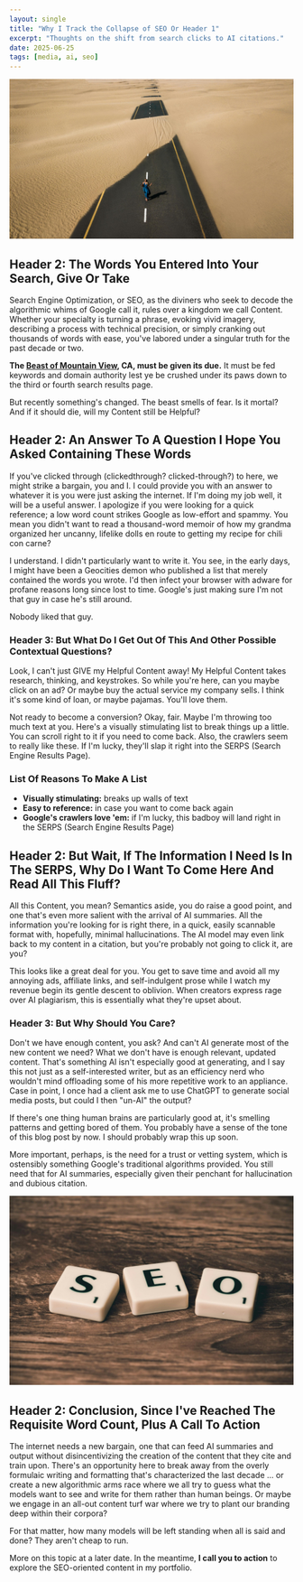 ```yaml
---
layout: single
title: "Why I Track the Collapse of SEO Or Header 1"
excerpt: "Thoughts on the shift from search clicks to AI citations."
date: 2025-06-25
tags: [media, ai, seo]
---
```


<a href="/assets/images/stock-photo.jpg" data-featherlight="image">
  <img src="/assets/images/stock-photo.jpg" alt="A free stock photo. I think it's nice." style="max-width: 100%; height: auto;" />
</a>

<h2>Header 2: The Words You Entered Into Your Search, Give Or Take</h2>

Search Engine Optimization, or SEO, as the diviners who seek to decode the algorithmic whims of Google call it, rules over a kingdom we call Content. Whether your specialty is turning a phrase, evoking vivid imagery, describing a process with technical precision, or simply cranking out thousands of words with ease, you've labored under a singular truth for the past decade or two. 

<strong>The <a href="https://google.com">Beast of Mountain View</a>, CA, must be given its due.</strong> It must be fed keywords and domain authority lest ye be crushed under its paws down to the third or fourth search results page. 

But recently something's changed. The beast smells of fear. Is it mortal? And if it should die, will my Content still be Helpful?

<h2>Header 2: An Answer To A Question I Hope You Asked Containing These Words</h2>

If you've clicked through (clickedthrough? clicked-through?) to here, we might strike a bargain, you and I. I could provide you with an answer to whatever it is you were just asking the internet. If I'm doing my job well, it will be a useful answer. I apologize if you were looking for a quick reference; a low word count strikes Google as low-effort and spammy. You mean you didn't want to read a thousand-word memoir of how my grandma organized her uncanny, lifelike dolls en route to getting my recipe for chili con carne? 

I understand. I didn't particularly want to write it. You see, in the early days, I might have been a Geocities demon who published a list that merely contained the words you wrote. I'd then infect your browser with adware for profane reasons long since lost to time. Google's just making sure I'm not that guy in case he's still around.

Nobody liked that guy.

<h3>Header 3: But What Do I Get Out Of This And Other Possible Contextual Questions?</h3>

Look, I can't just GIVE my Helpful Content away! My Helpful Content takes research, thinking, and keystrokes. So while you're here, can you maybe click on an ad? Or maybe buy the actual service my company sells. I think it's some kind of loan, or maybe pajamas. You'll love them. 

Not ready to become a conversion? Okay, fair. Maybe I'm throwing too much text at you. Here's a visually stimulating list to break things up a little. You can scroll right to it if you need to come back. Also, the crawlers seem to really like these. If I'm lucky, they'll slap it right into the SERPS (Search Engine Results Page).

<h3>List Of Reasons To Make A List</h3>
<ul>
<li><strong>Visually stimulating:</strong> breaks up walls of text</li>
<li><strong>Easy to reference:</strong> in case you want to come back again</li>
<li><strong>Google's crawlers love 'em:</strong> if I'm lucky, this badboy will land right in the SERPS (Search Engine Results Page)</li>
</ul>

<h2>Header 2: But Wait, If The Information I Need Is In The SERPS, Why Do I Want To Come Here And Read All This Fluff?</h2>

All this Content, you mean? Semantics aside, you do raise a good point, and one that's even more salient with the arrival of AI summaries. All the information you're looking for is right there, in a quick, easily scannable format with, hopefully, minimal hallucinations. The AI model may even link back to my content in a citation, but you're probably not going to click it, are you?

This looks like a great deal for you. You get to save time and avoid all my annoying ads, affiliate links, and self-indulgent prose while I watch my revenue begin its gentle descent to oblivion. When creators express rage over AI plagiarism, this is essentially what they're upset about. 

<h3>Header 3: But Why Should You Care?</h3> 

Don't we have enough content, you ask? And can't AI generate most of the new content we need? What we don't have is enough relevant, updated content. That's something AI isn't especially good at generating, and I say this not just as a self-interested writer, but as an efficiency nerd who wouldn't mind offloading some of his more repetitive work to an appliance. Case in point, I once had a client ask me to use ChatGPT to generate social media posts, but could I then "un-AI" the output? 

If there's one thing human brains are particularly good at, it's smelling patterns and getting bored of them. You probably have a sense of the tone of this blog post by now. I should probably wrap this up soon.  

More important, perhaps, is the need for a trust or vetting system, which is ostensibly something Google's traditional algorithms provided. You still need that for AI summaries, especially given their penchant for hallucination and dubious citation.

<a href="/assets/images/seo.jpg" data-featherlight="image">
  <img src="/assets/images/seo.jpg" alt="A free stock photo. I think it's nice." style="max-width: 100%; height: auto;" />
</a>

<h2>Header 2: Conclusion, Since I've Reached The Requisite Word Count, Plus A Call To Action</h2>

The internet needs a new bargain, one that can feed AI summaries and output without disincentivizing the creation of the content that they cite and train upon. There's an opportunity here to break away from the overly formulaic writing and formatting that's characterized the last decade ... or create a new algorithmic arms race where we all try to guess what the models want to see and write for them rather than human beings. Or maybe we engage in an all-out content turf war where we try to plant our branding deep within their corpora? 

For that matter, how many models will be left standing when all is said and done? They aren't cheap to run.

More on this topic at a later date. In the meantime, <strong>I call you to action</strong> to explore the SEO-oriented content in my portfolio. 
